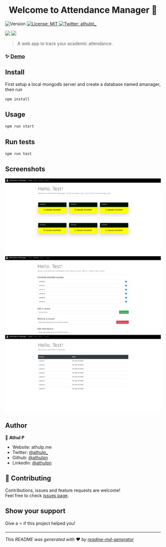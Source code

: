 <h1 align="center">Welcome to Attendance Manager 👋</h1>
<p>
  <img alt="Version" src="https://img.shields.io/badge/version-1.0.0-blue.svg?cacheSeconds=2592000" />
  <a href="#" target="_blank">
    <img alt="License: MIT" src="https://img.shields.io/badge/License-MIT-yellow.svg" />
  </a>
  <a href="https://twitter.com/athulp_" target="_blank">
    <img alt="Twitter: athulp\_" src="https://img.shields.io/twitter/follow/athulp_.svg?style=social" />
  </a>
</p>

![](https://github.com/athulpn/Attendance-Manager/workflows/Azure%20Deployment/badge.svg)
![](https://github.com/athulpn/Attendance-Manager/workflows/Build/badge.svg)

> A web app to track your academic attendance.

### ✨ [Demo](https://attendance-manager.azurewebsites.net)

## Install
First setup a local mongodb server and create a database named amanager, then run

```sh
npm install
```

## Usage

```sh
npm run start
```

## Run tests

```sh
npm run test
```

## Screenshots

![Home](/img/home.png)
![Profile](/img/profile.png)
![Report](/img/report.png)

## Author

👤 **Athul P**

* Website: athulp.me
* Twitter: [@athulp\_](https://twitter.com/athulp\_)
* Github: [@athulpn](https://github.com/athulpn)
* LinkedIn: [@athulpn](https://linkedin.com/in/athulpn)

## 🤝 Contributing

Contributions, issues and feature requests are welcome!<br />Feel free to check [issues page](https://github.com/athulpn/Attendance-Manager/issues). 

## Show your support

Give a ⭐️ if this project helped you!

***
_This README was generated with ❤️ by [readme-md-generator](https://github.com/kefranabg/readme-md-generator)_